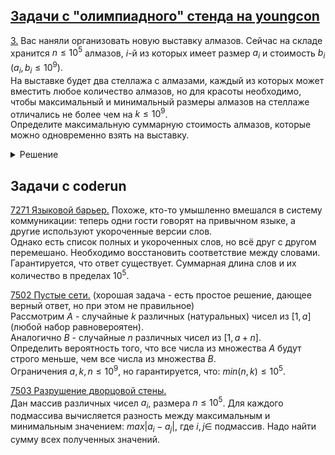 ## [Задачи с "олимпиадного" стенда на youngcon](https://yandex.ru/youngcon/olympics)

[3.](https://new.contest.yandex.ru/contests/78953/problem) Вас наняли организовать новую выставку алмазов. Сейчас на складе хранится $n \le 10^5$ алмазов, $i$-й из которых имеет размер $a_i$ и стоимость $b_i$ ($a_i , b_i \le 10^9$). \
На выставке будет два стеллажа с алмазами, каждый из которых может вместить любое количество алмазов, но для красоты необходимо, чтобы максимальный и минимальный размеры алмазов на стеллаже отличались не более чем на $k \le 10^9$. \
Определите максимальную суммарную стоимость алмазов, которые можно одновременно взять на выставку.

<details>

<summary> Решение </summary>

Тогда сделал пушкой по воробьям - через дерево отрезков. \
Сейчас кажется что можно было и без него, через структуру в которую можно добавлять/удалять последовательно возрастающие элементы, и извлекать отрезок с максимальной суммой ($\sum b_i$) и необходимыми ограничениями $\max\limits_{a_i} - \min\limits_{a_i} \le k$.

ОФИГЕТЬ, что GPT выдал:
* Для каждого возможного интервала (подмассива) с разницей между минимальным и максимальным размером не более $k$, найти сумму стоимости.
* После этого — выбрать два интервала, **не пересекающихся**, чтобы максимизировать сумму их стоимости. Можно за $O(n)$.

Вообще гений - очень понятное решение. (по сути схоже с предложенным мною _упрощенным_ решением).

<details>

<summary> Через ДО </summary>

```cpp
#include <bits/stdc++.h>
using namespace std;

#define int long long
struct diamond {
    int a, b, i;
};

int n, k;


// кол-во элументов на расстоянии <= k
vector<int> right_count(const vector<int>& b) {
    vector<int> count(n);

    int l = 0, r = 0;
    while( l < n ) {
        int pr = r;
        
        while( r < n && abs(b[r] - b[l]) <= k ) {
            r++;
        }

        count[l] = r-l;
        l++;
    }

    return count;
}

// границы включительно
vector<pair<int, int>> diap(vector<int>& b) {
    vector<int> right = right_count(b);

    reverse(b.begin(), b.end());
    vector<int> left = right_count(b);
    reverse(left.begin(), left.end());
    reverse(b.begin(), b.end());

    vector<pair<int, int>> result(n);
    for(int i = 0; i < n; i++) {
        result[i] = { i - (left[i]-1), i + (right[i]-1) };
    }
    
    return result;
}

int t[1'000'000];  // == segment_b_max !!!!!
int lazy[1'000'000];

// соре угнал душноту из https://cp-algorithms.com/data_structures/segment_tree.html#more-complex-queries
void build(int a[], int v, int tl, int tr) {
    if (tl == tr) {
        t[v] = a[tl];
        return;
    }

    int tm = (tl + tr) / 2;
    build(a, v*2, tl, tm);
    build(a, v*2+1, tm+1, tr);
    t[v] = max(t[v*2], t[v*2 + 1]);
}

void push(int v) {
    t[v*2]    += lazy[v];
    lazy[v*2] += lazy[v];
    t[v*2+1]    += lazy[v];
    lazy[v*2+1] += lazy[v];
    lazy[v] = 0;
}

void update(int v, int tl, int tr, int l, int r, int addend) {
    if (l > r) return;

    if (l == tl && tr == r) {
        t[v] += addend;
        lazy[v] += addend;
        return;
    }

    push(v);
    int tm = (tl + tr) / 2;
    update(v*2, tl, tm, l, min(r, tm), addend);
    update(v*2+1, tm+1, tr, max(l, tm+1), r, addend);
    t[v] = max(t[v*2], t[v*2+1]);
}

int query(int v, int tl, int tr, int l, int r) {
    if (l > r) return 0;
    if (l == tl && tr == r) return t[v];

    push(v);
    int tm = (tl + tr) / 2;
    return max(query(v*2, tl, tm, l, min(r, tm)), query(v*2+1, tm+1, tr, max(l, tm+1), r));
}

int find_best_b() {
    return query(1, 0, n-1, 0, n-1);
}

#undef int
int main() {
    ios::sync_with_stdio(0);
    cin.tie(0);
    cout.tie(0);

#define int long long
    cin >> n >> k;

    vector<diamond> ab(n);

    for(int i = 0; i < n; i++) {
        int a, b;
        cin >> a >> b;
        ab[i] = {a, b, i};
    }

    // сортируем по a
    sort(ab.begin(), ab.end(), [](auto& a, auto& b) { 
        return tuple{a.a, a.b, a.i} < tuple{b.a, b.b, b.i};
    });
    
    vector<int> copy_b(n), copy_a(n);
    for(int i = 0; i < n; i++) {
        copy_a[i] = ab[i].a;
        copy_b[i] = ab[i].b;
    }
    
    // ультра пофиш на эффективность
    vector<int> prfx_b(n+1);
    for(int i = 0; i < n; i++) {
        prfx_b[i+1] = prfx_b[i] + copy_b[i];
    }

// ===========================================================
    // сразу соберем дерево отрезков
    vector<pair<int, int>> a_diap = diap(copy_a);

    // от точки вправо: [i, left_i]
    int data_a[1'000'000] = {};
    for(int i = 0; i < n; i++) {
        int l = a_diap[i].first;
        int r = a_diap[i].second;
        data_a[i] = prfx_b[r+1] - prfx_b[i];
    }

    // ужас, пора делать дерево . . .
    build(data_a, 1, 0, n-1);

// ===========================================================
    



// ===========================================================
    int ans = 0, acc_a = 0;
    int l = 0, r = 0;
    while( l < n ) {
        while( r < n && ab[r].a - ab[l].a <= k ) {
            auto [lb, rb] = a_diap[r];

            update(1, 0, n, lb, r, -ab[r].b); 
            acc_a += ab[r].b;
            
            r++;
        }

        int acc_b = find_best_b();
        ans = max( ans, acc_a + acc_b );

        auto [lb, rb] = a_diap[l];

        update(1, 0, n, lb, l, +ab[l].b);
        acc_a -= ab[l].b;
        
        l++;
    }
    
    cout << ans << endl;
    return 0;
}
```

</details>

</details>


## Задачи с coderun

[7271 Языковой барьер.](https://coderun.yandex.ru/seasons/2025-summer/tracks/common/problem/language-barier) Похоже, кто-то умышленно вмешался в систему коммуникации: теперь одни гости говорят на привычном языке, а другие используют укороченные версии слов. \
Однако есть список полных и укороченных слов, но всё друг с другом перемешано. Необходимо восстановить соответствие между словами. \
Гарантируется, что ответ существует. Суммарная длина слов и их количество в пределах $10^5$.

[7502 Пустые сети.](https://coderun.yandex.ru/seasons/2025-summer/tracks/common/problem/prob-win) (хорошая задача - есть простое решение, дающее верный ответ, но при этом не правильное) \
Рассмотрим $A$ - случайные $k$ различных (натуральных) чисел из $[1, a]$ (любой набор равновероятен). \
Аналогично $B$ - случайные $n$ различных чисел из $[1, a+n]$. \
Определить вероятность того, что все числа из множества $A$ будут строго меньше, чем все числа из множества $B$. \
Ограничения $a, k, n \le 10^9$, но гарантируется, что: $min(n, k) \le 10^5$.

[7503 Разрушение дворцовой стены.](https://coderun.yandex.ru/seasons/2025-summer/tracks/common/problem/city-wall-destruction) \
Дан массив различных чисел $a_i$, размера $n \le 10^5$. Для каждого подмассива вычисляется разность между максимальным и минимальным значением: $max| a_i - a_j |$, где $i, j \in$ подмассив. Надо найти сумму всех полученных значений.
